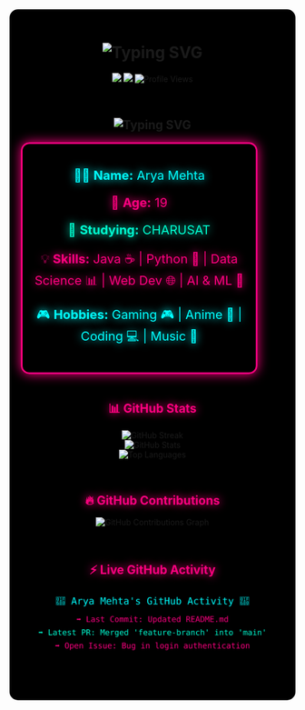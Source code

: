 <!-- 🚀 NEON GLOW GITHUB README 🚀 -->
<div style="background-color: black; padding: 20px; border-radius: 15px; text-align: center;">

  <!-- Typing Animation -->
  <h1 align="center">
    <img src="https://readme-typing-svg.herokuapp.com?font=Fira+Code&size=36&duration=2500&pause=1000&color=00FFD1&center=true&vCenter=true&width=800&lines=👾+Hello+World!+I'm+Arya+Mehta!;🚀+19+y/o+Developer+%7C+Tech+Enthusiast;💡+Passionate+about+AI,+Coding+%26+Cyberpunk;🔥+Building+Awesome+Projects!;🌟+Follow+for+More+Tech+Content!;" alt="Typing SVG" />
  </h1>

  <!-- GitHub Badges -->
  <p align="center">
    <img src="https://img.shields.io/github/followers/aryamehta0302?color=00FF7F&logo=GitHub&style=for-the-badge">
    <img src="https://img.shields.io/github/stars/aryamehta0302?color=00FFD1&logo=GitHub&style=for-the-badge">
    <img src="https://komarev.com/ghpvc/?username=aryamehta0302&color=FF007F&style=flat-square" alt="Profile Views">
  </p>

  <br>

  <!-- 🧑‍🚀 WHO AM I? - Cyberpunk Glow Edition -->
  <h2 align="center">
    <img src="https://readme-typing-svg.herokuapp.com?font=Fira+Code&size=30&duration=2500&pause=1000&color=FF007F&center=true&vCenter=true&width=800&lines=🧑‍🚀+Who+Am+I?;👨‍💻+Passionate+Developer!;🚀+AI+%26+Tech+Enthusiast;💻+Building+the+Future+One+Line+at+a+Time!" alt="Typing SVG" />
  </h2>

  <!-- Glowing Bio Section -->
  <div align="center" style="
    background: rgba(0, 0, 0, 0.9); 
    border: 3px solid #FF007F; 
    padding: 20px; 
    width: 80%;
    border-radius: 15px; 
    box-shadow: 0 0 20px #FF007F;
    font-size: 22px;
  ">
    <p style="color:#00FFFF; text-shadow: 0 0 15px #00FFFF;">
      👨‍💻 <strong>Name:</strong> Arya Mehta
    </p>
    <p style="color:#FF007F; text-shadow: 0 0 15px #FF007F;">
      🎂 <strong>Age:</strong> 19
    </p>
    <p style="color:#00FFD1; text-shadow: 0 0 15px #00FFD1;">
      🏢 <strong>Studying:</strong> CHARUSAT
    </p>
    <p style="color:#FF007F; text-shadow: 0 0 15px #FF007F;">
      💡 <strong>Skills:</strong> Java ☕ | Python 🐍 | Data Science 📊 | Web Dev 🌐 | AI & ML 🤖
    </p>
    <p style="color:#00FFFF; text-shadow: 0 0 15px #00FFFF;">
      🎮 <strong>Hobbies:</strong> Gaming 🎮 | Anime 🎌 | Coding 💻 | Music 🎵
    </p>
  </div>

  <br>

  <!-- 🚀 GITHUB STATS SECTION 🚀 -->
  <h2 align="center">
    <span style="color:#ff007f; text-shadow: 0 0 15px #ff007f;">📊 GitHub Stats</span>
  </h2>

  <p align="center">
    <img src="https://github-readme-streak-stats.herokuapp.com?user=aryamehta0302&theme=tokyonight&hide_border=true&date_format=M%20j%5B%2C%20Y%5D&background=000000&border=FF007F&stroke=00FFFF" alt="GitHub Streak">
    <br>
    <img src="https://github-readme-stats.vercel.app/api?username=aryamehta0302&show_icons=true&theme=tokyonight&hide_border=true&bg_color=000000&title_color=FF007F&text_color=00FFFF&icon_color=00FFD1" alt="GitHub Stats">
    <br>
    <img src="https://github-readme-stats.vercel.app/api/top-langs/?username=aryamehta0302&layout=compact&theme=tokyonight&hide_border=true&bg_color=000000&title_color=FF007F&text_color=00FFFF" alt="Top Languages">
  </p>

  <br>

  <!-- 🔥 CONTRIBUTIONS GRAPH 🔥 -->
  <h2 align="center">
    <span style="color:#ff007f; text-shadow: 0 0 15px #ff007f;">🔥 GitHub Contributions</span>
  </h2>

  <p align="center">
    <img src="https://github-readme-activity-graph.vercel.app/graph?username=aryamehta0302&bg_color=000000&color=00FFFF&line=FF007F&point=00FFD1&hide_border=true" alt="GitHub Contributions Graph">
  </p>

  <br>

  <!-- ⚡ LIVE GITHUB ACTIVITY -->
  <h2 align="center">
    <span style="color:#ff007f; text-shadow: 0 0 15px #ff007f;">⚡ Live GitHub Activity</span>
  </h2>
  <p align="center">
    <a href="https://github.com/aryamehta0302/aryamehta0302/blob/main/assests/github-activity.svg">
      <img src="https://github.com/aryamehta0302/aryamehta0302/raw/main/assests/github-activity.svg" alt="GitHub Activity Stream">
    </a>
  </p>

</div>

